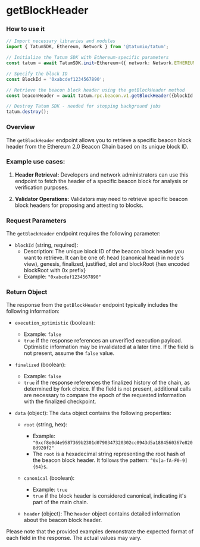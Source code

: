 # getBlockHeader

### How to use it

```typescript
// Import necessary libraries and modules
import { TatumSDK, Ethereum, Network } from '@tatumio/tatum';

// Initialize the Tatum SDK with Ethereum-specific parameters
const tatum = await TatumSDK.init<Ethereum>({ network: Network.ETHEREUM });

// Specify the block ID
const BlockId = '0xabcdef1234567890';

// Retrieve the beacon block header using the getBlockHeader method
const beaconHeader = await tatum.rpc.beacon.v1.getBlockHeader({blockId: BlockId});

// Destroy Tatum SDK - needed for stopping background jobs
tatum.destroy();
```

### Overview

The `getBlockHeader` endpoint allows you to retrieve a specific beacon block header from the Ethereum 2.0 Beacon Chain based on its unique block ID.

### Example use cases:

1. **Header Retrieval:** 
   Developers and network administrators can use this endpoint to fetch the header of a specific beacon block for analysis or verification purposes.

2. **Validator Operations:** 
   Validators may need to retrieve specific beacon block headers for proposing and attesting to blocks.

### Request Parameters

The `getBlockHeader` endpoint requires the following parameter:

- `blockId` (string, required):
  - Description: The unique block ID of the beacon block header you want to retrieve. It can be one of: head (canonical head in node's view), genesis, finalized, justified, slot and blockRoot {hex encoded blockRoot with 0x prefix}
  - Example: `"0xabcdef1234567890"`

### Return Object

The response from the `getBlockHeader` endpoint typically includes the following information:

- `execution_optimistic` (boolean):
  - Example: `false`
  - `true` if the response references an unverified execution payload. Optimistic information may be invalidated at a later time. If the field is not present, assume the `false` value.

- `finalized` (boolean):
  - Example: `false`
  - `true` if the response references the finalized history of the chain, as determined by fork choice. If the field is not present, additional calls are necessary to compare the epoch of the requested information with the finalized checkpoint.

- `data` (object):
  The `data` object contains the following properties:

  - `root` (string, hex):
    - Example: `"0xcf8e0d4e9587369b2301d0790347320302cc0943d5a1884560367e8208d920f2"`
    - The `root` is a hexadecimal string representing the root hash of the beacon block header. It follows the pattern: `^0x[a-fA-F0-9]{64}$`.

  - `canonical` (boolean):
    - Example: `true`
    - `true` if the block header is considered canonical, indicating it's part of the main chain.

  - `header` (object):
    The `header` object contains detailed information about the beacon block header.

Please note that the provided examples demonstrate the expected format of each field in the response. The actual values may vary.